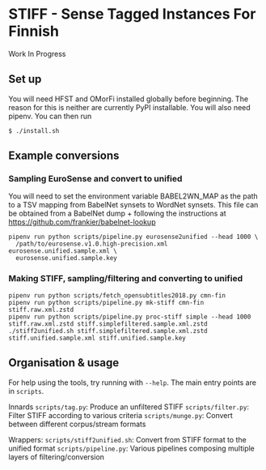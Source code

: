 # STIFF - Sense Tagged Instances For Finnish

Work In Progress

## Set up

You will need HFST and OMorFi installed globally before beginning. The reason
for this is neither are currently PyPI installable. You will also need pipenv.
You can then run

    $ ./install.sh

## Example conversions

### Sampling EuroSense and convert to unified

You will need to set the environment variable BABEL2WN_MAP as the path to a TSV
mapping from BabelNet synsets to WordNet synsets. This file can be obtained
from a BabelNet dump + following the instructions at
https://github.com/frankier/babelnet-lookup

    pipenv run python scripts/pipeline.py eurosense2unified --head 1000 \
      /path/to/eurosense.v1.0.high-precision.xml eurosense.unified.sample.xml \
      eurosense.unified.sample.key

### Making STIFF, sampling/filtering and converting to unified

    pipenv run python scripts/fetch_opensubtitles2018.py cmn-fin
    pipenv run python scripts/pipeline.py mk-stiff cmn-fin stiff.raw.xml.zstd 
    pipenv run python scripts/pipeline.py proc-stiff simple --head 1000 stiff.raw.xml.zstd stiff.simplefiltered.sample.xml.zstd
    ./stiff2unified.sh stiff.simplefiltered.sample.xml.zstd stiff.unified.sample.xml stiff.unified.sample.key


## Organisation & usage

For help using the tools, try running with `--help`. The main entry points are
in `scripts`.

Innards
    `scripts/tag.py`: Produce an unfiltered STIFF
    `scripts/filter.py`: Filter STIFF according to various criteria
    `scripts/munge.py`: Convert between different corpus/stream formats

Wrappers:
    `scripts/stiff2unified.sh`: Convert from STIFF format to the unified format
    `scripts/pipeline.py`: Various pipelines composing multiple layers of filtering/conversion

